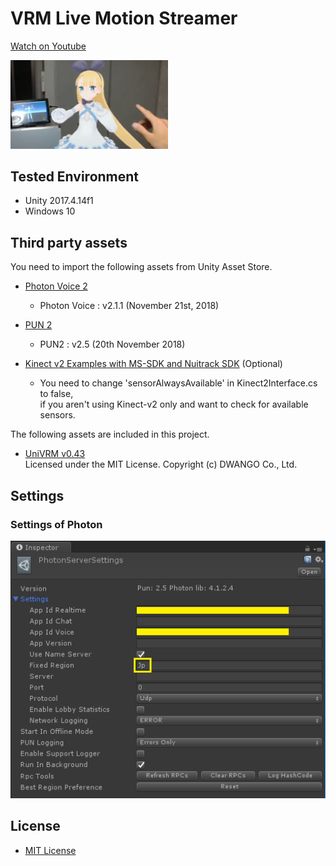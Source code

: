 # VRM Live Motion Streamer

[Watch on Youtube](https://www.youtube.com/watch?v=328ZCtTw9UE)

<img src="./Images/VRMLiveMotionDemo.png" width="50%">

## Tested Environment
- Unity 2017.4.14f1
- Windows 10

## Third party assets
You need to import the following assets from Unity Asset Store.

- [Photon Voice 2](https://assetstore.unity.com/packages/tools/audio/photon-voice-2-130518)
    - Photon Voice : v2.1.1 (November 21st, 2018)

- [PUN 2](https://assetstore.unity.com/packages/tools/network/pun-2-free-119922)
    - PUN2 : v2.5 (20th November 2018)

- [Kinect v2 Examples with MS-SDK and Nuitrack SDK](https://assetstore.unity.com/packages/3d/characters/kinect-v2-examples-with-ms-sdk-and-nuitrack-sdk-18708) (Optional)
    - You need to change 'sensorAlwaysAvailable' in Kinect2Interface.cs to false,  
      if you aren't using Kinect-v2 only and want to check for available sensors. 

The following assets are included in this project.
- [UniVRM v0.43](https://github.com/dwango/UniVRM/releases/tag/v0.43)  
Licensed under the MIT License. Copyright (c) DWANGO Co., Ltd.  

## Settings
### Settings of Photon

<img src="./Images/PhotonServerSettings.png">

## License
- [MIT License](https://github.com/sotanmochi/VRMLiveMotionStreamer/blob/master/LICENSE.txt)
